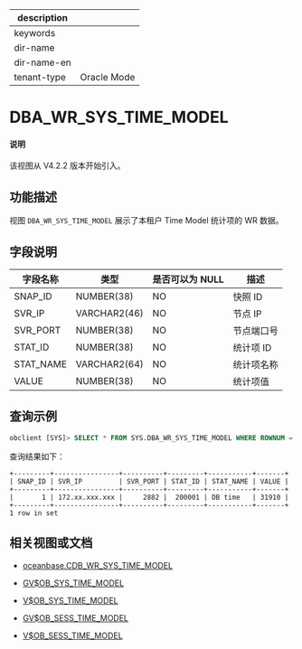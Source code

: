 |description||
|---|---|
|keywords||
|dir-name||
|dir-name-en||
|tenant-type|Oracle Mode|

# DBA_WR_SYS_TIME_MODEL

<main id="notice" type='explain'>
<h4>说明</h4>
<p>该视图从 V4.2.2 版本开始引入。</p>
</main>

## 功能描述

视图 `DBA_WR_SYS_TIME_MODEL` 展示了本租户 Time Model 统计项的 WR 数据。

## 字段说明

| **字段名称** | **类型**  | **是否可以为 NULL** | **描述**                               |
|------------|-------------|---------------------|----------------------------------------|
| SNAP_ID    | NUMBER(38)  | NO   | 快照 ID      |
| SVR_IP     | VARCHAR2(46) | NO   | 节点 IP       |
| SVR_PORT   | NUMBER(38)  | NO   | 节点端口号        |
| STAT_ID    | NUMBER(38)  | NO   | 统计项 ID         |
| STAT_NAME  | VARCHAR2(64) | NO   | 统计项名称       |
| VALUE      | NUMBER(38)  | NO   | 统计项值        |

## 查询示例

```sql
obclient [SYS]> SELECT * FROM SYS.DBA_WR_SYS_TIME_MODEL WHERE ROWNUM = 1;
```

查询结果如下：

```shell
+---------+----------------+----------+---------+-----------+-------+
| SNAP_ID | SVR_IP         | SVR_PORT | STAT_ID | STAT_NAME | VALUE |
+---------+----------------+----------+---------+-----------+-------+
|       1 | 172.xx.xxx.xxx |     2882 |  200001 | DB time   | 31910 |
+---------+----------------+----------+---------+-----------+-------+
1 row in set
```

## 相关视图或文档

* [oceanbase.CDB_WR_SYS_TIME_MODEL](../../300.system-view-of-sys-tenant/200.dictionary-view-of-sys-tenant/28600.cdb_wr_sys_time_model-of-sys-tenant.md)

* [GV$OB_SYS_TIME_MODEL](../300.performance-view-of-oracle-mode/17000.gv-ob_sys_time_model-of-oracle-mode.md)

* [V$OB_SYS_TIME_MODEL](../300.performance-view-of-oracle-mode/17100.v-ob_sys_time_model-of-oracle-mode.md)

* [GV$OB_SESS_TIME_MODEL](../300.performance-view-of-oracle-mode/16800.gv-ob_sess_time_model-of-oracle-mode.md)

* [V$OB_SESS_TIME_MODEL](../300.performance-view-of-oracle-mode/16900.v-ob_sess_time_model-of-oracle-mode.md)
